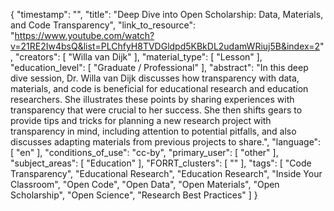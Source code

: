 {
    "timestamp": "",
    "title": "Deep Dive into Open Scholarship: Data, Materials, and Code Transparency",
    "link_to_resource": "https://www.youtube.com/watch?v=21RE2Iw4bsQ&list=PLChfyH8TVDGldpd5KBkDL2udamWRiuj5B&index=2",
    "creators": [
        "Willa van Dijk"
    ],
    "material_type": [
        "Lesson"
    ],
    "education_level": [
        "Graduate / Professional"
    ],
    "abstract": "In this deep dive session, Dr. Willa van Dijk discusses how transparency with data, materials, and code is beneficial for educational research and education researchers. She illustrates these points by sharing experiences with transparency that were crucial to her success. She then shifts gears to provide tips and tricks for planning a new research project with transparency in mind, including attention to potential pitfalls, and also discusses adapting materials from previous projects to share.",
    "language": [
        "en"
    ],
    "conditions_of_use": "cc-by",
    "primary_user": [
        "other"
    ],
    "subject_areas": [
        "Education"
    ],
    "FORRT_clusters": [
        ""
    ],
    "tags": [
        "Code Transparency",
        "Educational Research",
        "Education Research",
        "Inside Your Classroom",
        "Open Code",
        "Open Data",
        "Open Materials",
        "Open Scholarship",
        "Open Science",
        "Research Best Practices"
    ]
}